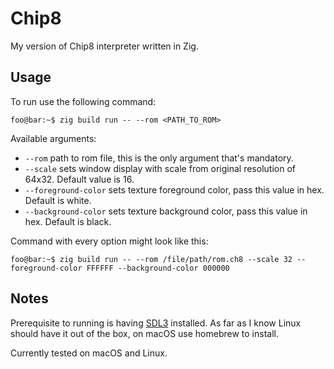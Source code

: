 # Chip8

My version of Chip8 interpreter written in Zig.

## Usage

To run use the following command:

```console
foo@bar:~$ zig build run -- --rom <PATH_TO_ROM>
```

Available arguments:
- `--rom` path to rom file, this is the only argument that's mandatory.
- `--scale` sets window display with scale from original resolution of 64x32. Default value is 16.
- `--foreground-color` sets texture foreground color, pass this value in hex. Default is white.
- `--background-color` sets texture background color, pass this value in hex. Default is black.

Command with every option might look like this:
```console
foo@bar:~$ zig build run -- --rom /file/path/rom.ch8 --scale 32 --foreground-color FFFFFF --background-color 000000
```

## Notes

Prerequisite to running is having [SDL3](https://github.com/libsdl-org/SDL) installed. As far as I know Linux should have it out of the box, on macOS use homebrew to install.


Currently tested on macOS and Linux.